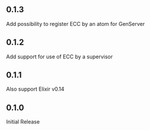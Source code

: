 ## 0.1.3

Add possibility to register ECC by an atom for GenServer

## 0.1.2

Add support for use of ECC by a supervisor

## 0.1.1

Also support Elixir v0.14

## 0.1.0

Initial Release
